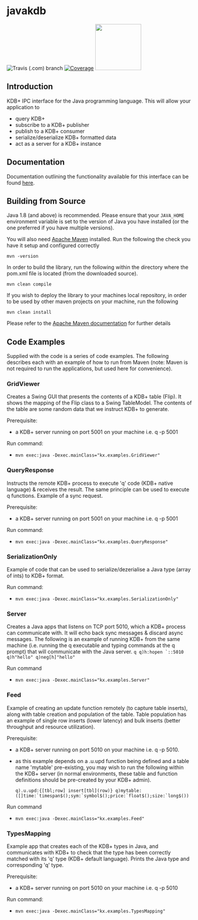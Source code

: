 # javakdb

![Travis (.com) branch](https://img.shields.io/travis/com/kxsystems/javakdb/master) [![Coverage](https://sonarcloud.io/api/project_badges/measure?project=KxSystems_javakdb&metric=coverage)](https://sonarcloud.io/dashboard?id=KxSystems_javakdb) <a href="https://sonarcloud.io/dashboard?id=KxSystems_javakdb"><img src="https://sonarcloud.io/images/project_badges/sonarcloud-white.svg" width="125"></a>

## Introduction

KDB+ IPC interface for the Java programming language. This will allow your application to

- query KDB+
- subscribe to a KDB+ publisher
- publish to a KDB+ consumer
- serialize/deserialize KDB+ formatted data
- act as a server for a KDB+ instance

## Documentation

Documentation outlining the functionality available for this interface can be found [here](https://code.kx.com/v2/interfaces/java-client-for-q/).

## Building from Source

Java 1.8 (and above) is recommended. Please ensure that your `JAVA_HOME` environment variable is set to the version of Java you have installed (or the one preferred if you have multiple versions).

You will also need [Apache Maven](https://maven.apache.org/) installed. Run the following the check you have it setup and configured correctly

`mvn -version`

In order to build the library, run the following within the directory where the pom.xml file is located (from the downloaded source).

`mvn clean compile`

If you wish to deploy the library to your machines local repository, in order to be used by other maven projects on your machine, run the following

`mvn clean install`

Please refer to the [Apache Maven documentation](https://maven.apache.org/guides/index.html) for further details

## Code Examples

Supplied with the code is a series of code examples. The following describes each with an example of how to run from Maven (note: Maven is not required to run the applications, but used here for convenience).

### GridViewer

Creates a Swing GUI that presents the contents of a KDB+ table (Flip).  It shows the mapping of the Flip class to a Swing TableModel. The contents of the table are some random data that we instruct KDB+ to generate.

Prerequisite: 

- a KDB+ server running on port 5001 on your machine i.e. q -p 5001


Run command:

- `mvn exec:java -Dexec.mainClass="kx.examples.GridViewer"`

### QueryResponse

Instructs the remote KDB+ process to execute 'q' code (KDB+ native language) & receives the result. The same principle can be used to execute q functions. Example of a sync request.

Prerequisite:

- a KDB+ server running on port 5001 on your machine i.e. q -p 5001


Run command:

- `mvn exec:java -Dexec.mainClass="kx.examples.QueryResponse"`

### SerializationOnly

Example of code that can be used to serialize/dezerialise a Java type (array of ints) to KDB+ format. 

Run command:

- `mvn exec:java -Dexec.mainClass="kx.examples.SerializationOnly"`

### Server

Creates a Java apps that listens on TCP port 5010, which a KDB+ process can communicate with. It will echo back sync messages & discard async messages. The following is an example of running KDB+ from the same machine (i.e. running the q executable and typing commands at the q prompt) that will communicate with the Java server.
``
q
q)h:hopen `::5010
q)h"hello"
q)neg[h]"hello"
``

Run command

- `mvn exec:java -Dexec.mainClass="kx.examples.Server"`

### Feed

Example of creating an update function remotely (to capture table inserts), along with table creation and population of the table.
Table population has an example of single row inserts (lower latency) and bulk inserts (better throughput and resource utilization).

Prerequisite: 

- a KDB+ server running on port 5010 on your machine i.e. q -p 5010. 

- as this example depends on a .u.upd function being defined and a table name 'mytable' pre-existing, you may wish to run the following within the KDB+ server (in normal environments, these table and function definitions should be pre-created by your KDB+ admin). 

  ``
  q).u.upd:{[tbl;row] insert[tbl](row)}
  q)mytable:([]time:`timespan$();sym:`symbol$();price:`float$();size:`long$())
  ``

Run command

- `mvn exec:java -Dexec.mainClass="kx.examples.Feed"`

### TypesMapping

Example app that creates each of the KDB+ types in Java, and communicates with KDB+ to check that the type has been correctly matched with its 'q' type (KDB+ default language). Prints the Java type and corresponding 'q' type.

Prerequisite: 

- a KDB+ server running on port 5010 on your machine i.e. q -p 5010


Run command:

- `mvn exec:java -Dexec.mainClass="kx.examples.TypesMapping"`